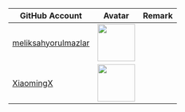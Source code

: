 | GitHub Account                                                | Avatar                                                                                                                             | Remark   |
|---------------------------------------------------------------|------------------------------------------------------------------------------------------------------------------------------------|----------|
| [meliksahyorulmazlar](https://github.com/meliksahyorulmazlar) | <a href="https://github.com/meliksahyorulmazlar"><img src="https://github.com/meliksahyorulmazlar.png" width=75px height=75px></a> |          |
| [XiaomingX](https://github.com/XiaomingX)                     | <a href="https://github.com/XiaomingX"><img src="https://github.com/XiaomingX.png" width=75px height=75px></a>                     |          |